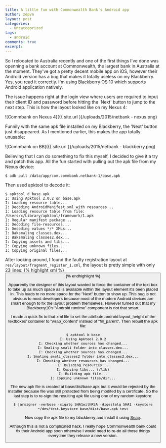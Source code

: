 ```yaml
---
title: A little fun with Commonwealth Bank's Android app
author: zepvn
layout: post
categories:
  - Uncategorized
tags:
  - android
comments: true
excerpt:  
---
```

So I relocated to Australia recently and one of the first things I've done was openning a bank account at Commonwealth, the largest bank in Australia at the moment. They've got a pretty decent mobile app on iOS, however their Android version has a bug that makes it totally useless on my Blackberry. Yes, you read it correctly. I'm using Blackberry OS 10 which supports Android application natively. 

The issue happens right at the login view where users are required to input their client ID and password before hitting the 'Next' button to jump to the next step. This is how the layout looked like on my Nexus 4:

![Commbank on Nexus 4]({{ site.url }}/uploads/2015/netbank - nexus.png)

Funnily with the same apk file installed on my Blackberry, the 'Next' button just disappeared. As I mentioned earlier, this makes the app totally unusable:

![Commbank on BB]({{ site.url }}/uploads/2015/netbank - blackberry.png)

Believing that I can do something to fix this myself, I decided to give it a try and patch this app. All the fun started with pulling out the apk file from my Nexus device:

    $ adb pull /data/app/com.commbank.netbank-1/base.apk

Then used apktool to decode it: 

    $ apktool d base.apk
    I: Using Apktool 2.0.2 on base.apk
    I: Loading resource table...
    I: Decoding AndroidManifest.xml with resources...
    I: Loading resource table from file: /Users/x/Library/apktool/framework/1.apk
    I: Regular manifest package...
    I: Decoding file-resources...
    I: Decoding values */* XMLs...
    I: Baksmaling classes.dex...
    I: Baksmaling classes2.dex...
    I: Copying assets and libs...
    I: Copying unknown files...
    I: Copying original files...

After looking around, I found the faulty registration layout at `res/layout/fragment_register_1.xml`, the layout is pretty simple with only 23 lines:
{% highlight xml %}
    <?xml version="1.0" encoding="utf-8"?>
    <LinearLayout android:orientation="vertical" android:layout_width="fill_parent" android:layout_height="fill_parent"
      xmlns:android="http://schemas.android.com/apk/res/android">
        <ProgressBar android:id="@id/registration_progress_bar" android:layout_width="fill_parent" android:layout_height="8.0dip" android:max="5" android:progress="1" android:progressDrawable="@drawable/progress_bar" style="@android:style/Widget.ProgressBar.Horizontal" />
        <LinearLayout android:orientation="vertical" android:paddingLeft="@dimen/registration_margin_left_right" android:paddingTop="@dimen/registration_screen_margin_top" android:paddingRight="@dimen/registration_margin_left_right" android:paddingBottom="40.0dip" android:layout_width="fill_parent" android:layout_height="0.0dip" android:layout_weight="1.0">
            <TextView android:id="@id/introduction" android:layout_width="fill_parent" android:layout_height="wrap_content" android:layout_marginBottom="@dimen/registration_margin_bottom_2" android:text="@string/registration_page_1_introduction" style="@style/RegistrationHeaderTextView" />
            <LinearLayout android:orientation="vertical" android:layout_width="fill_parent" android:layout_height="wrap_content">
                <LinearLayout android:orientation="horizontal" android:layout_width="fill_parent" android:layout_height="wrap_content">
                    <ImageView android:layout_width="24.0dip" android:layout_height="24.0dip" android:layout_margin="8.0dip" android:src="@drawable/ic_account" />
                    <EditText android:textColorHint="@color/hint_text_color" android:id="@id/client_number" android:layout_width="fill_parent" android:layout_height="wrap_content" android:layout_marginRight="10.0dip" android:hint="@string/registration_page_1_client_number" android:digits="0123456789" android:inputType="number" android:imeOptions="actionNext" android:filterTouchesWhenObscured="false" />
                </LinearLayout>
                <LinearLayout android:orientation="horizontal" android:layout_width="fill_parent" android:layout_height="wrap_content">
                    <ImageView android:layout_width="24.0dip" android:layout_height="24.0dip" android:layout_margin="8.0dip" android:src="@drawable/ic_password" />
                    <EditText android:textColorHint="@color/hint_text_color" android:id="@id/password" android:layout_width="fill_parent" android:layout_height="wrap_content" android:layout_marginRight="10.0dip" android:layout_marginBottom="@dimen/body_text_margin" android:hint="@string/registration_page_1_password" android:inputType="textPassword" android:imeOptions="actionDone" android:fontFamily="sans-serif" />
                </LinearLayout>
            </LinearLayout>
            <LinearLayout android:orientation="vertical" android:layout_width="fill_parent" android:layout_height="fill_parent" android:layout_marginTop="40.0dip" android:layout_marginBottom="@dimen/registration_margin_bottom_3">
                <TextView android:textColorLink="@color/cba_black_100" android:id="@id/forgotten_details" android:background="@drawable/link_button_background" android:layout_width="fill_parent" android:layout_height="30.0dip" android:layout_marginTop="5.0dip" android:text="@string/registration_page_1_forgotten_details" style="@style/RegistrationBodyTextView" />
                <TextView android:textColorLink="@color/cba_black_100" android:id="@id/netcode_token" android:background="@drawable/link_button_background" android:layout_width="fill_parent" android:layout_height="30.0dip" android:layout_marginBottom="10.0dip" android:text="@string/registration_page_1_netcode_taken" style="@style/RegistrationBodyTextView" />
            </LinearLayout>
            <Button android:id="@id/btn_continue" android:layout_width="fill_parent" android:layout_height="wrap_content" android:text="@string/btn_next" />
        </LinearLayout>
    </LinearLayout>
{% endhighlight %}

Apparently the designer of this layout wanted to force the container of the text box to take up as much space as is available within the layout element it's been placed in. This leads to no more space for the "Next" button to show up. This bug is not obvious to most developers because most of the modern Android devices are smart enough to fix the layout problem themselves. However turned out that my Blackberry10's "Android runtime" component is not that smart. 

I made a quick fix to that xml file to set the attribute android:layout\_height of the textboxes' container to "wrap\_content" instead of "fill\_parent". Then rebuilt the apk file:

    $ apktool b base
    I: Using Apktool 2.0.2
    I: Checking whether sources has changed...
    I: Smaling smali folder into classes.dex...
    I: Checking whether sources has changed...
    I: Smaling smali_classes2 folder into classes2.dex...
    I: Checking whether resources has changed...
    I: Building resources...
    I: Copying libs... (/lib)
    I: Building apk file...
    I: Copying unknown files/dir...

The new apk file is created at base/dist/base.apk but it would be rejected by the installer because file was still protected from being modifed by a certificate. So the last step is to re-sign the resulting apk file using one of my random keystore:

    $ jarsigner -verbose -sigalg SHA1withRSA -digestalg SHA1 -keystore ~/dev/test.keystore base/dist/base.apk test

Now copy the apk file to my blackberry and install it using [Snap](http://redlightoflove.com/snap/).

Although this is not a complicated hack, I really hope Commonwealth bank could fix their Android app soon otherwise I would need to re-do all those things everytime they release a new version. 

